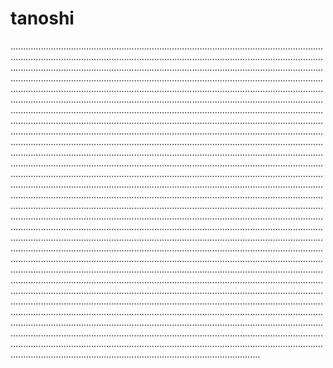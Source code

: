 # tanoshi
...............................................................................................................................................................................................................................................................................................................................................................................................................................................................................................................................................................................................................................................................................................................................................................................................................................................................................................................................................................................................................................................................................................................................................................................................................................................................................................................................................................................................................................................................................................................................................................................................................................................................................................................................................................................................................................................................................................................................................................................................................................................................................................................................................................................................................................................................................................................................................................................................................................................................................................................................................................................................................................................................................................................................................................................................................................................................................................................................................................................................................................................................................................................................................................................................................................................................................................................................................................................................................................................................................................................................................................................................................................................................................................................................................................................................................................................